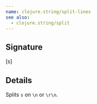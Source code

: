 ```yaml
---
name: clojure.string/split-lines
see also:
  - clojure.string/split
---
```


## Signature
[s]


## Details

Splits `s` on `\n` or `\r\n`.
